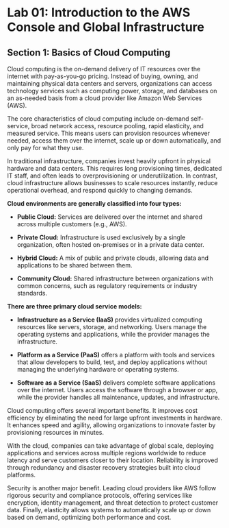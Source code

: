 # Lab 01: Introduction to the AWS Console and Global Infrastructure 

## Section 1: Basics of Cloud Computing

Cloud computing is the on-demand delivery of IT resources over the internet with pay-as-you-go pricing. Instead of buying, owning, and maintaining physical data centers and servers, organizations can access technology services such as computing power, storage, and databases on an as-needed basis from a cloud provider like Amazon Web Services (AWS).

The core characteristics of cloud computing include on-demand self-service, broad network access, resource pooling, rapid elasticity, and measured service. This means users can provision resources whenever needed, access them over the internet, scale up or down automatically, and only pay for what they use.

In traditional infrastructure, companies invest heavily upfront in physical hardware and data centers. This requires long provisioning times, dedicated IT staff, and often leads to overprovisioning or underutilization. In contrast, cloud infrastructure allows businesses to scale resources instantly, reduce operational overhead, and respond quickly to changing demands.

**Cloud environments are generally classified into four types:**

- **Public Cloud:** Services are delivered over the internet and shared across multiple customers (e.g., AWS).

- **Private Cloud:** Infrastructure is used exclusively by a single organization, often hosted on-premises or in a private data center.

- **Hybrid Cloud:** A mix of public and private clouds, allowing data and applications to be shared between them.

- **Community Cloud:** Shared infrastructure between organizations with common concerns, such as regulatory requirements or industry standards.

**There are three primary cloud service models:**

- **Infrastructure as a Service (IaaS)** provides virtualized computing resources like servers, storage, and networking. Users manage the operating systems and applications, while the provider manages the infrastructure.

- **Platform as a Service (PaaS)** offers a platform with tools and services that allow developers to build, test, and deploy applications without managing the underlying hardware or operating systems.

- **Software as a Service (SaaS)** delivers complete software applications over the internet. Users access the software through a browser or app, while the provider handles all maintenance, updates, and infrastructure.

Cloud computing offers several important benefits. It improves cost efficiency by eliminating the need for large upfront investments in hardware. It enhances speed and agility, allowing organizations to innovate faster by provisioning resources in minutes.

With the cloud, companies can take advantage of global scale, deploying applications and services across multiple regions worldwide to reduce latency and serve customers closer to their location. Reliability is improved through redundancy and disaster recovery strategies built into cloud platforms.

Security is another major benefit. Leading cloud providers like AWS follow rigorous security and compliance protocols, offering services like encryption, identity management, and threat detection to protect customer data. Finally, elasticity allows systems to automatically scale up or down based on demand, optimizing both performance and cost.
